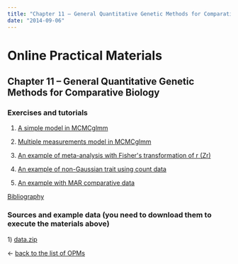 ```yaml
---
title: "Chapter 11 – General Quantitative Genetic Methods for Comparative Biology"
date: "2014-09-06"
---
```


# **Online Practical Materials**

## Chapter 11 – General Quantitative Genetic Methods for Comparative Biology

### Exercises and tutorials

1) [A simple model in MCMCglmm](http://www.mpcm-evolution.com/practice/online-practical-material-chapter-11/chapter-11-1-simple-model-mcmcglmm "Chapter 11 – 1) A simple model in MCMCglmm")

2) [Multiple measurements model in MCMCglmm](http://www.mpcm-evolution.com/practice/online-practical-material-chapter-11/chapter-11-2-multiple-measurements-model-mcmcglmm "Chapter 11 – 2) Multiple measurements model in MCMCglmm")

3) [An example of meta-analysis with Fisher's transformation of r (Zr)](http://www.mpcm-evolution.com/practice/online-practical-material-chapter-11/chapter-11-3-example-meta-analysis-fishers-transformation-r-zr "Chapter 11 – 3) An example of meta-analysis with Fisher’s transformation of r (Zr)")

4) [An example of non-Gaussian trait using count data](http://www.mpcm-evolution.com/practice/online-practical-material-chapter-11/chapter-11-4-example-non-gaussian-trait-using-count-data "Chapter 11 – 4) An example of non-Gaussian trait using count data")

5) [An example with MAR comparative data](http://www.mpcm-evolution.com/practice/online-practical-material-chapter-11/chapter-11-example-mar-comparative-data "Chapter 11 – 5) An example with MAR comparative data")

[Bibliography](http://www.mpcm-evolution.com/practice/online-practical-material-chapter-11/chapter-11-bibliography "Chapter 11 – Bibliography")

### Sources and example data (you need to download them to execute the materials above)

1) [data.zip](http://mpcm-evolution.com/OPM/Chapter11_OPM/data.zip "data.zip")

← [back to the list of OPMs](http://www.mpcm-evolution.com/practice "Practice")
